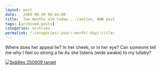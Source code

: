 ```yaml
---
layout: post
date:	2009-06-30 06:44:00
title:  Two months old today....caution, AWW post
tags: [archived-posts]
categories: archives
permalink: /:categories/:year/:month/:day/:title/
---
```

Where does her appeal lie?
In her cheek, or in her eye?
Can someone tell me why
I feel so strong a tie
As she listens (wide awake) to my lullaby?



<a href="http://s562.photobucket.com/albums/ss67/pugaippadam/?action=view&current=IMG_2061.jpg" target="_blank"><img src="http://i562.photobucket.com/albums/ss67/pugaippadam/IMG_2061.jpg" border="0" alt="biddles 250609 target"></a>
